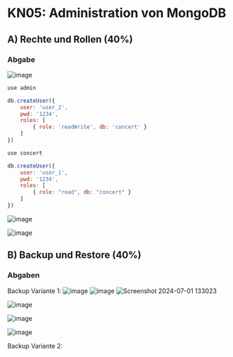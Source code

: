 # KN05: Administration von MongoDB

## A) Rechte und Rollen (40%)

### Abgabe

![image](https://github.com/xmin12/Jeyakumuar_M165/assets/112725311/842a29cc-3756-448f-81d6-20f355b33a63)

```javascript
use admin

db.createUser({
    user: 'user_2',
    pwd: '1234',
    roles: [
        { role: 'readWrite', db: 'concert' }
    ]
})

use concert

db.createUser({
    user: 'user_1',
    pwd: '1234',
    roles: [
        { role: "read", db: "concert" }
    ]
})
````

![image](https://github.com/xmin12/Jeyakumuar_M165/assets/112725311/a5ba2ec4-5289-48ef-a65a-a499661d5ad7)

![image](https://github.com/xmin12/Jeyakumuar_M165/assets/112725311/3078c68c-75c2-4005-adad-85769a0ddd8c)

## B) Backup und Restore (40%)

### Abgaben
Backup Variante 1:
![image](https://github.com/xmin12/Jeyakumuar_M165/assets/112725311/0cde161b-86a9-4e3f-99b5-fa8c5a1187be)
![image](https://github.com/xmin12/Jeyakumuar_M165/assets/112725311/71ded4b9-a088-44ff-90f3-56351c148670)
![Screenshot 2024-07-01 133023](https://github.com/xmin12/Jeyakumuar_M165/assets/112725311/a728532e-55fc-4c1e-9258-8361eef6fbcc)

![image](https://github.com/xmin12/Jeyakumuar_M165/assets/112725311/77f543ed-a79c-42b9-bee7-24253a1c23f7)

![image](https://github.com/xmin12/Jeyakumuar_M165/assets/112725311/aab67092-422f-443f-abb3-059a367ac0b8)

![image](https://github.com/xmin12/Jeyakumuar_M165/assets/112725311/11c388ec-5c05-4410-b8d4-a433d8d94b72)

Backup Variante 2:







